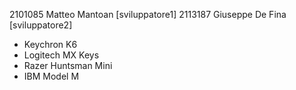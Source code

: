2101085 Matteo Mantoan \[sviluppatore1]
2113187 Giuseppe De Fina \[sviluppatore2]

- Keychron K6
- Logitech MX Keys
- Razer Huntsman Mini
- IBM Model M
